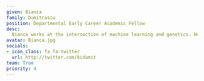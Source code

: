 ```yaml
---
given: Bianca
family: Dumitrascu
position: Departmental Early Career Academic Fellow
desc:
  Bianca works at the intersection of machine learning and genetics. Her main research interest is understanding how local molecular rules give raise to emergent spatial patterns in the context of biological dynamical systems. To this end, she uses techniques from statistical optimization, statistical physics and domain adaptation to identify contextual phenotypes in spatial transcriptomic data and to understand the identity of single cells and their interactions in early development. She is also interested in active learning and graphical neural networks as models to study the effects and side-effects of drug cocktails.
avatar: Bianca.jpg
socials:
- icon_class: fa fa-twitter
  url: http://twitter.com/bidumit
team: True
priority: 4
---
```

